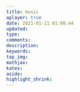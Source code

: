 ```yaml
---
title: music
aplayer: true
date: 2021-01-11 01:08:44
updated:
type:
comments:
description:
keywords:
top_img:
mathjax:
katex:
aside:
highlight_shrink:
---
```


